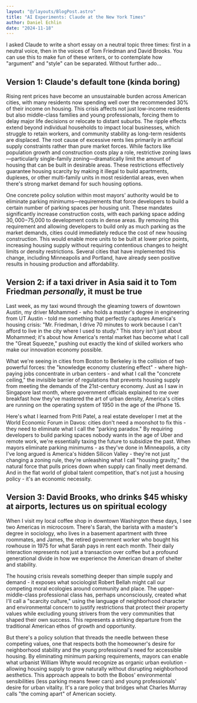 ```yaml
---
layout: "@/layouts/BlogPost.astro"
title: "AI Experiments: Claude at the New York Times"
author: Daniel Echlin
date: "2024-11-18"
---
```


I asked Claude to write a short essay on a neutral topic three times: first in a neutral voice, then in the voices of Tom Friedman and David Brooks. You can use this to make fun of these writers, or to contemplate how "argument" and "style" can be separated. Without further ado...

## Version 1: Claude's default tone (kinda boring)

Rising rent prices have become an unsustainable burden across American cities, with many residents now spending well over the recommended 30% of their income on housing. This crisis affects not just low-income residents but also middle-class families and young professionals, forcing them to delay major life decisions or relocate to distant suburbs. The ripple effects extend beyond individual households to impact local businesses, which struggle to retain workers, and community stability as long-term residents are displaced.
The root cause of excessive rents lies primarily in artificial supply constraints rather than pure market forces. While factors like population growth and construction costs play a role, restrictive zoning laws—particularly single-family zoning—dramatically limit the amount of housing that can be built in desirable areas. These restrictions effectively guarantee housing scarcity by making it illegal to build apartments, duplexes, or other multi-family units in most residential areas, even when there's strong market demand for such housing options.

One concrete policy solution within most mayors' authority would be to eliminate parking minimums—requirements that force developers to build a certain number of parking spaces per housing unit. These mandates significantly increase construction costs, with each parking space adding $30,000-$75,000 to development costs in dense areas. By removing this requirement and allowing developers to build only as much parking as the market demands, cities could immediately reduce the cost of new housing construction. This would enable more units to be built at lower price points, increasing housing supply without requiring contentious changes to height limits or density restrictions. Several cities that have implemented this change, including Minneapolis and Portland, have already seen positive results in housing production and affordability.

## Version 2: if a taxi driver in Asia said it to Tom Friedman *personally*, it must be true

Last week, as my taxi wound through the gleaming towers of downtown Austin, my driver Mohammed - who holds a master's degree in engineering from UT Austin - told me something that perfectly captures America's housing crisis: "Mr. Friedman, I drive 70 minutes to work because I can't afford to live in the city where I used to study." This story isn't just about Mohammed; it's about how America's rental market has become what I call the "Great Squeeze," pushing out exactly the kind of skilled workers who make our innovation economy possible.

What we're seeing in cities from Boston to Berkeley is the collision of two powerful forces: the "knowledge economy clustering effect" - where high-paying jobs concentrate in urban centers - and what I call the "concrete ceiling," the invisible barrier of regulations that prevents housing supply from meeting the demands of the 21st-century economy. Just as I saw in Singapore last month, where government officials explained to me over breakfast how they've mastered the art of urban density, America's cities are running on the operating system of 1950 in the age of the iPhone 15.

Here's what I learned from Priti Patel, a real estate developer I met at the World Economic Forum in Davos: cities don't need a moonshot to fix this - they need to eliminate what I call the "parking paradox." By requiring developers to build parking spaces nobody wants in the age of Uber and remote work, we're essentially taxing the future to subsidize the past. When mayors eliminate parking minimums - as they've done in Minneapolis, a city I've long argued is America's hidden Silicon Valley - they're not just changing a zoning rule, they're unleashing what I call "housing gravity," the natural force that pulls prices down when supply can finally meet demand. And in the flat world of global talent competition, that's not just a housing policy - it's an economic necessity.

## Version 3: David Brooks, who drinks $45 whisky at airports, lectures us on spiritual ecology

When I visit my local coffee shop in downtown Washington these days, I see two Americas in microcosm. There's Sarah, the barista with a master's degree in sociology, who lives in a basement apartment with three roommates, and James, the retired government worker who bought his rowhouse in 1975 for what Sarah pays in rent each month. Their daily interaction represents not just a transaction over coffee but a profound generational divide in how we experience the American dream of shelter and stability.

The housing crisis reveals something deeper than simple supply and demand - it exposes what sociologist Robert Bellah might call our competing moral ecologies around community and place. The upper-middle-class professional class has, perhaps unconsciously, created what I'll call a "scarcity culture," using the language of neighborhood character and environmental concern to justify restrictions that protect their property values while excluding young strivers from the very communities that shaped their own success. This represents a striking departure from the traditional American ethos of growth and opportunity.

But there's a policy solution that threads the needle between these competing values, one that respects both the homeowner's desire for neighborhood stability and the young professional's need for accessible housing. By eliminating minimum parking requirements, mayors can enable what urbanist William Whyte would recognize as organic urban evolution - allowing housing supply to grow naturally without disrupting neighborhood aesthetics. This approach appeals to both the Bobos' environmental sensibilities (less parking means fewer cars) and young professionals' desire for urban vitality. It's a rare policy that bridges what Charles Murray calls "the coming apart" of American society.
